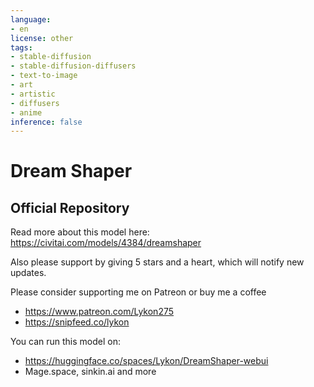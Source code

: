 ```yaml
---
language:
- en
license: other
tags:
- stable-diffusion
- stable-diffusion-diffusers
- text-to-image
- art
- artistic
- diffusers
- anime
inference: false
---
```


# Dream Shaper
## Official Repository

Read more about this model here: https://civitai.com/models/4384/dreamshaper

Also please support by giving 5 stars and a heart, which will notify new updates.

Please consider supporting me on Patreon or buy me a coffee
- https://www.patreon.com/Lykon275
- https://snipfeed.co/lykon

You can run this model on:
- https://huggingface.co/spaces/Lykon/DreamShaper-webui
- Mage.space, sinkin.ai and more